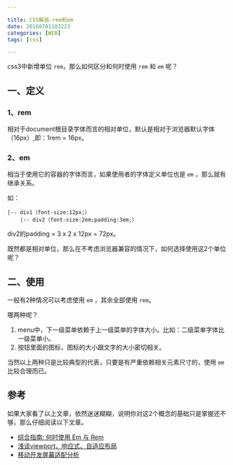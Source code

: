 ```yaml
---

title: CSS解惑-rem和em
date: 20160701103223
categories: [WEB]
tags: [css]

---
```


css3中新增单位 `rem`，那么如何区分和何时使用 `rem` 和 `em` 呢？

## 一、定义

### 1、rem

相对于document根目录字体而言的相对单位，默认是相对于浏览器默认字体（16px）,即：1rem = 16px。

### 2、em

相当于使用它的容器的字体而言，如果使用者的字体定义单位也是 `em` ，那么就有继承关系。

如：

```
|-- div1（font-size:12px;）
    |-- div2（font-size:2em;padding:3em;）
```

div2的padding = 3 x 2 x 12px = 72px。

既然都是相对单位，那么在不考虑浏览器兼容的情况下，如何选择使用这2个单位呢？

## 二、使用

一般有2种情况可以考虑使用 `em` ，其余全部使用 `rem`。

哪两种呢？

1. menu中，下一级菜单依赖于上一级菜单的字体大小。比如：二级菜单字体比一级菜单小。
1. 按钮里面的图标，图标的大小跟文字的大小密切相关。

当然以上两种只是比较典型的代表，只要是有严重依赖相关元素尺寸的，使用 `em` 比较合理而已。

## 参考

如果大家看了以上文章，依然迷迷糊糊，说明你对这2个概念的基础只是掌握还不够，那么仔细阅读以下文章。

* [综合指南: 何时使用 Em 与 Rem](http://webdesign.tutsplus.com/zh-hans/tutorials/comprehensive-guide-when-to-use-em-vs-rem--cms-23984)
* [浅谈viewport、响应式、自适应布局](http://www.chengfeilong.com/mobile-layout)
* [移动开发屏幕适配分析](http://www.cnblogs.com/strick/p/5197521.html)